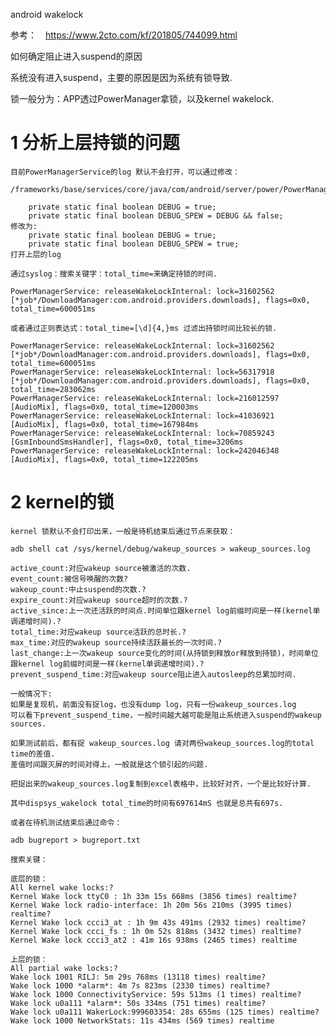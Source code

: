 android wakelock

参考：　https://www.2cto.com/kf/201805/744099.html

如何确定阻止进入suspend的原因

系统没有进入suspend，主要的原因是因为系统有锁导致.

锁一般分为：APP透过PowerManager拿锁，以及kernel wakelock.

# 1 分析上层持锁的问题 #

    目前PowerManagerService的log 默认不会打开，可以通过修改：

    /frameworks/base/services/core/java/com/android/server/power/PowerManagerService.java

        private static final boolean DEBUG = true;
        private static final boolean DEBUG_SPEW = DEBUG && false;
    修改为:
        private static final boolean DEBUG = true;
        private static final boolean DEBUG_SPEW = true;
    打开上层的log

    通过syslog：搜索关键字：total_time=来确定持锁的时间.

    PowerManagerService: releaseWakeLockInternal: lock=31602562 [*job*/DownloadManager:com.android.providers.downloads], flags=0x0, total_time=600051ms

    或者通过正则表达式：total_time=[\d]{4,}ms 过滤出持锁时间比较长的锁.

    PowerManagerService: releaseWakeLockInternal: lock=31602562 [*job*/DownloadManager:com.android.providers.downloads], flags=0x0, total_time=600051ms
    PowerManagerService: releaseWakeLockInternal: lock=56317918 [*job*/DownloadManager:com.android.providers.downloads], flags=0x0, total_time=283062ms
    PowerManagerService: releaseWakeLockInternal: lock=216012597 [AudioMix], flags=0x0, total_time=120003ms
    PowerManagerService: releaseWakeLockInternal: lock=41036921 [AudioMix], flags=0x0, total_time=167984ms
    PowerManagerService: releaseWakeLockInternal: lock=70859243 [GsmInboundSmsHandler], flags=0x0, total_time=3206ms
    PowerManagerService: releaseWakeLockInternal: lock=242046348 [AudioMix], flags=0x0, total_time=122205ms

# 2 kernel的锁 #

    kernel 锁默认不会打印出来，一般是待机结束后通过节点来获取：

    adb shell cat /sys/kernel/debug/wakeup_sources > wakeup_sources.log

    active_count:对应wakeup source被激活的次数.
    event_count:被信号唤醒的次数?
    wakeup_count:中止suspend的次数.?
    expire_count:对应wakeup source超时的次数.?
    active_since:上一次还活跃的时间点.时间单位跟kernel log前缀时间是一样(kernel单调递增时间).?
    total_time:对应wakeup source活跃的总时长.?
    max_time:对应的wakeup source持续活跃最长的一次时间.?
    last_change:上一次wakeup source变化的时间(从持锁到释放or释放到持锁)，时间单位跟kernel log前缀时间是一样(kernel单调递增时间).?
    prevent_suspend_time:对应wakeup source阻止进入autosleep的总累加时间.

    一般情况下:
    如果是复现机，前面没有捉log，也没有dump log，只有一份wakeup_sources.log
    可以看下prevent_suspend_time，一般时间越大越可能是阻止系统进入suspend的wakeup sources.

    如果测试前后，都有捉 wakeup_sources.log 请对两份wakeup_sources.log的total time的差值.
    差值时间跟灭屏的时间对得上，一般就是这个锁引起的问题.

    把捉出来的wakeup_sources.log复制到excel表格中，比较好对齐，一个是比较好计算.

    其中dispsys_wakelock total_time的时间有697614mS 也就是总共有697s.

    或者在待机测试结束后通过命令：

    adb bugreport > bugreport.txt

    搜索关键：

    底层的锁：
    All kernel wake locks:?
    Kernel Wake lock ttyC0 : 1h 33m 15s 668ms (3856 times) realtime?
    Kernel Wake lock radio-interface: 1h 20m 56s 210ms (3995 times) realtime?
    Kernel Wake lock ccci3_at : 1h 9m 43s 491ms (2932 times) realtime?
    Kernel Wake lock ccci_fs : 1h 0m 52s 818ms (3432 times) realtime?
    Kernel Wake lock ccci3_at2 : 41m 16s 938ms (2465 times) realtime

    上层的锁：
    All partial wake locks:?
    Wake lock 1001 RILJ: 5m 29s 768ms (13118 times) realtime?
    Wake lock 1000 *alarm*: 4m 7s 823ms (2330 times) realtime?
    Wake lock 1000 ConnectivityService: 59s 513ms (1 times) realtime?
    Wake lock u0a111 *alarm*: 50s 334ms (751 times) realtime?
    Wake lock u0a111 WakerLock:999603354: 28s 655ms (125 times) realtime?
    Wake lock 1000 NetworkStats: 11s 434ms (569 times) realtime